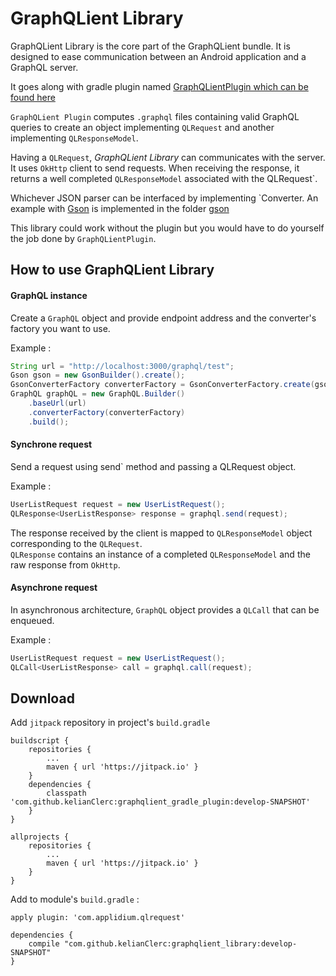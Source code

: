# GraphQLient Library

GraphQLient Library is the core part of the GraphQLient bundle.
It is designed to ease communication between an Android application and a GraphQL server.

It goes along with gradle plugin named 
[GraphQLientPlugin which can be found here](https://github.com/kelianClerc/graphqlient_gradle_plugin)

`GraphQLient Plugin` computes `.graphql` files containing valid GraphQL queries to create an object 
implementing `QLRequest` and another implementing `QLResponseModel`.


Having a `QLRequest`, *GraphQLient Library* can communicates with the server. It uses `OkHttp` client to 
send requests. When receiving the response, it returns a well completed `QLResponseModel` associated
 with the QLRequest`.
 
Whichever JSON parser can be interfaced by implementing `Converter.
An example with [Gson](https://github.com/google/gson) is implemented in the folder [gson]()

This library could work without the plugin but you would have to do yourself the job done by 
`GraphQLientPlugin`. 
 
 ## How to use GraphQLient Library
 
 #### GraphQL instance
 Create a `GraphQL` object and provide endpoint address and the converter's factory you want to use.
 
 Example :
 ```java
 String url = "http://localhost:3000/graphql/test";
 Gson gson = new GsonBuilder().create();
 GsonConverterFactory converterFactory = GsonConverterFactory.create(gson);
 GraphQL graphQL = new GraphQL.Builder()
     .baseUrl(url)
     .converterFactory(converterFactory)
     .build();
 ```

#### Synchrone request
Send a request using send` method and passing a QLRequest object.

Example :
```java
UserListRequest request = new UserListRequest();
QLResponse<UserListResponse> response = graphql.send(request);
```

The response received by the client is mapped to `QLResponseModel` object 
corresponding to the `QLRequest`.\
`QLResponse` contains an instance of a completed `QLResponseModel` and the raw response from
`OkHttp`.

#### Asynchrone request
In asynchronous architecture, `GraphQL` object provides a `QLCall` that can be enqueued.

Example : 
```java
UserListRequest request = new UserListRequest();
QLCall<UserListResponse> call = graphql.call(request);
```

## Download

Add `jitpack` repository in project's `build.gradle`

```
buildscript {
    repositories {
        ...
        maven { url 'https://jitpack.io' }
    }
    dependencies {
        classpath 'com.github.kelianClerc:graphqlient_gradle_plugin:develop-SNAPSHOT'
    }
}

allprojects {
    repositories {
        ...
        maven { url 'https://jitpack.io' }
    }
}

```

Add to module's `build.gradle` :
```
apply plugin: 'com.applidium.qlrequest'

dependencies {
    compile "com.github.kelianClerc:graphqlient_library:develop-SNAPSHOT"
}
```


